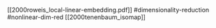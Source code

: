 [[2000roweis_local-linear-embedding.pdf]]
#dimensionality-reduction #nonlinear-dim-red
[[2000tenenbaum_isomap]]

